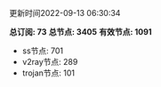 更新时间2022-09-13 06:30:34

**总订阅: 73**
**总节点: 3405**
**有效节点: 1091**
- ss节点: 701
- v2ray节点: 289
- trojan节点: 101

